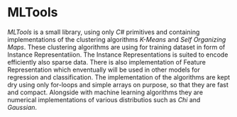 # MLTools

*MLTools* is a small library, using only *C#* primitives and containing implementations of the clustering algorithms *K-Means* and *Self Organizing Maps*. These clustering algorithms are using for training dataset in form of Instance Representatiion. The Instance Representations is suited to encode efficiently also sparse data. There is also implementation of Feature Representation which enventually will be used in other models for regression and classification. The implementation of the algorithms are kept dry using only for-loops and simple arrays on purpose, so that they are fast and compact. Alongside with machine learning algorithms they are numerical implementations of various distributios such as *Chi* and *Gaussian*. 

